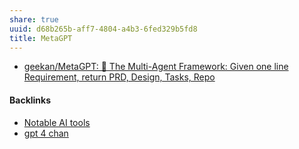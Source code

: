 ```yaml
---
share: true
uuid: d68b265b-aff7-4804-a4b3-6fed329b5fd8
title: MetaGPT
---
```

* [geekan/MetaGPT: 🌟 The Multi-Agent Framework: Given one line Requirement, return PRD, Design, Tasks, Repo](https://github.com/geekan/MetaGPT)

#### Backlinks

* [Notable AI tools](/1f16e3ec-47c6-4f57-97a6-4ab3bbec3237)
* [gpt 4 chan](/92deaad8-4443-42fc-9110-142e3d2f126b)